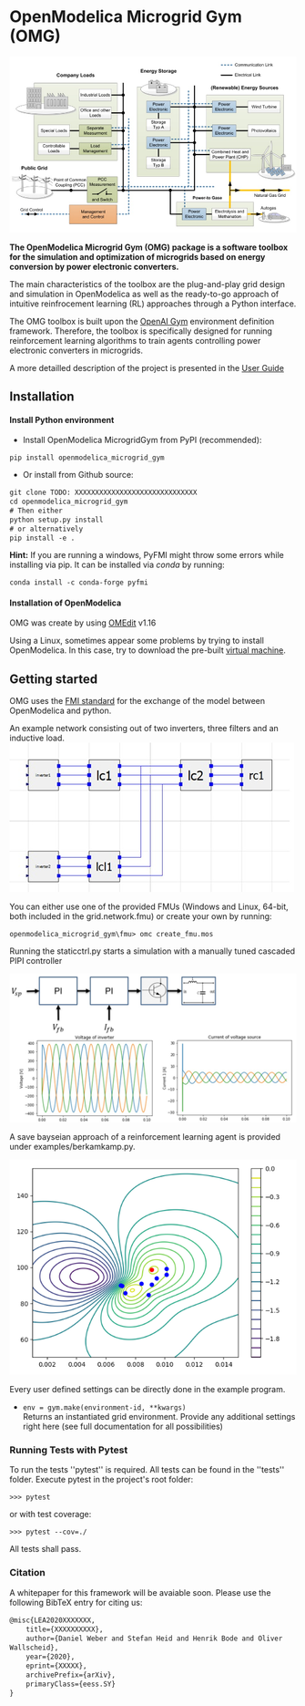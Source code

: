 # OpenModelica Microgrid Gym (OMG)
![](docs/pictures/microgrid.jpg)


__The OpenModelica Microgrid Gym (OMG) package is a software toolbox for the
simulation and optimization of microgrids based on energy conversion by power electronic converters.__ 

The main characteristics of the toolbox are the plug-and-play grid design and simulation in OpenModelica as well as the ready-to-go approach of intuitive reinfrocement learning (RL) approaches through a Python interface. 

The OMG toolbox is built upon the [OpenAI Gym](https://gym.openai.com/) environment definition framework. 
Therefore, the toolbox is specifically designed for running reinforcement 
learning algorithms to train agents controlling power electronic converters in microgrids.

A more detailled description of the project is presented in the [User Guide](/user_guide/user_guide.html)

## Installation

#### Install Python environment
- Install OpenModelica MicrogridGym from PyPI (recommended):

```
pip install openmodelica_microgrid_gym
```

- Or install from Github source:

```
git clone TODO: XXXXXXXXXXXXXXXXXXXXXXXXXXXXXX 
cd openmodelica_microgrid_gym
# Then either
python setup.py install
# or alternatively
pip install -e .
```

**Hint:** If you are running a windows, PyFMI might throw some errors while installing via pip.
It can be installed via _conda_ by running:

```
conda install -c conda-forge pyfmi 
```

#### Installation of OpenModelica

OMG was create by using [OMEdit](https://openmodelica.org/download/download-windows) v1.16

Using a Linux, sometimes appear some problems by trying to install OpenModelica. In this case, try to download the pre-built [virtual machine](https://openmodelica.org/download/virtual-machine). 


## Getting started



OMG uses the [FMI standard](https://fmi-standard.org/) for the exchange of the model between OpenModelica and python.

An example network consisting out of two inverters, three filters and an inductive load.
![](docs/pictures/omedit.jpg)


You can either use one of the provided FMUs (Windows and Linux, 64-bit, both included in the grid.network.fmu) or create your own by running: 



```
openmodelica_microgrid_gym\fmu> omc create_fmu.mos
```
Running the staticctrl.py starts a simulation with a manually tuned cascaded PIPI controller

![](docs/pictures/control.jpg)

A save bayseian approach of a reinforcement learning agent is provided under examples/berkamkamp.py.

![](docs/pictures/kp_kp_J.png)

Every user defined settings can be directly done in the example program. 

* `env = gym.make(environment-id, **kwargs)`  
    Returns an instantiated grid environment. Provide any additional settings right here (see full documentation for all possibilities)

 

### Running Tests with Pytest
To run the tests ''pytest'' is required.
All tests can be found in the ''tests'' folder.
Execute pytest in the project's root folder:
```
>>> pytest
```
or with test coverage:
```
>>> pytest --cov=./
```
All tests shall pass.

### Citation
A whitepaper for this framework will be avaiable soon. Please use the following BibTeX entry for citing us:
```
@misc{LEA2020XXXXXXX,
    title={XXXXXXXXXX},
    author={Daniel Weber and Stefan Heid and Henrik Bode and Oliver Wallscheid},
    year={2020},
    eprint={XXXXX},
    archivePrefix={arXiv},
    primaryClass={eess.SY}
}
```
